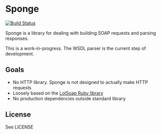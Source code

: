 Sponge
======
[![Build Status](https://travis-ci.org/leejarvis/sponge.svg?branch=master)](https://travis-ci.org/leejarvis/sponge)

Sponge is a library for dealing with building SOAP requests and parsing
responses.

This is a work-in-progress. The WSDL parser is the current step of development.

## Goals

* No HTTP library. Sponge is not designed to actually make HTTP requests
* Loosely based on the [LolSoap Ruby library](https://github.com/loco2/lolsoap)
* No production dependencies outside standard library

## License

See LICENSE
